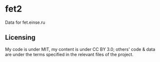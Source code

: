 # fet2
Data for fet.einse.ru

## Licensing
My code is under MIT, my content is under CC BY 3.0; others' code & data are under the terms specified in the relevant files of the project.
